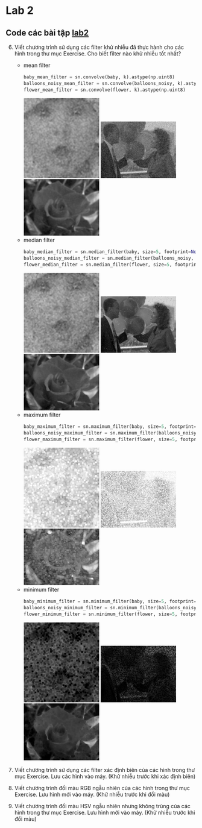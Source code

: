 # Lab 2
## Code các bài tập [lab2](./lab2.ipynb)
6. Viết chương trình sử dụng các filter khử nhiễu đã thực hành cho các hình trong thư mục Exercise. Cho biết filter nào khử nhiễu tốt nhất?
    - mean filter
        ```python
        baby_mean_filter = sn.convolve(baby, k).astype(np.uint8)
        balloons_noisy_mean_filter = sn.convolve(balloons_noisy, k).astype(np.uint8)
        flower_mean_filter = sn.convolve(flower, k).astype(np.uint8)
        ```
        <img src="./baby_mean_filter.png" alt="" width="200" /> <img src="./balloons_noisy_mean_filter.png" alt="" width="200" /> <img src="./flower_mean_filter.png" alt="" width="200" />
    - median filter
        ```python
        baby_median_filter = sn.median_filter(baby, size=5, footprint=None, output=None, mode='reflect', cval=0.0, origin=0)
        balloons_noisy_median_filter = sn.median_filter(balloons_noisy, size=5, footprint=None, output=None, mode='reflect', cval=0.0, origin=0)
        flower_median_filter = sn.median_filter(flower, size=5, footprint=None, output=None, mode='reflect', cval=0.0, origin=0)
        ```
        <img src="./baby_median_filter.png" alt="" width="200" /> <img src="./balloons_noisy_median_filter.png" alt="" width="200" /> <img src="./flower_median_filter.png" alt="" width="200" />
    - maximum filter
        ```python
        baby_maximum_filter = sn.maximum_filter(baby, size=5, footprint=None, output=None, mode='reflect', cval=0.0, origin=0)
        balloons_noisy_maximum_filter = sn.maximum_filter(balloons_noisy, size=5, footprint=None, output=None, mode='reflect', cval=0.0, origin=0)
        flower_maximum_filter = sn.maximum_filter(flower, size=5, footprint=None, output=None, mode='reflect', cval=0.0, origin=0)
        ```
        <img src="./baby_max_filter.png" alt="" width="200" /> <img src="./balloons_noisy_max_filter.png" alt="" width="200" /> <img src="./flower_max_filter.png" alt="" width="200" />
    - minimum filter
        ```python
        baby_minimum_filter = sn.minimum_filter(baby, size=5, footprint=None, output=None, mode='reflect', cval=0.0, origin=0)
        balloons_noisy_minimum_filter = sn.minimum_filter(balloons_noisy, size=5, footprint=None, output=None, mode='reflect', cval=0.0, origin=0)
        flower_minimum_filter = sn.minimum_filter(flower, size=5, footprint=None, output=None, mode='reflect', cval=0.0, origin=0)
        ```
        <img src="./baby_min_filter.png" alt="" width="200" /> <img src="./balloons_noisy_min_filter.png" alt="" width="200" /> <img src="./flower_min_filter.png" alt="" width="200" />

7. Viết chương trình sử dụng các filter xác định biên của các hình trong thư mục Exercise. Lưu các hình vào máy. (Khử nhiễu trước khi xác định biên)
8. Viết chương trình đổi màu RGB ngẫu nhiên của các hình trong thư mục Exercise. Lưu hình mới vào máy. (Khử nhiễu trước khi đổi màu)
9.  Viết chương trình đổi màu HSV ngẫu nhiên nhưng không trùng của các hình trong thư mục Exercise. Lưu hình mới vào máy. (Khử nhiễu trước khi đổi màu)